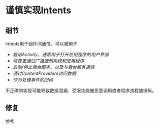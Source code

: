 # 谨慎实现Intents

## 细节

Intents用于组件间通信，可以被用于

* _启动Activity，通常用于打开应用程序的用户界面_
* _将变更通过广播通知系统和应用程序_
* _启动/停止后台服务，以及与后台服务通信_
* _通过ContentProviders访问数据_
* _作为处理事件的回调_

不正确的实现可能导致数据泄漏、受限功能被恶意调用或者程序流程被操纵。

## 修复

参考



